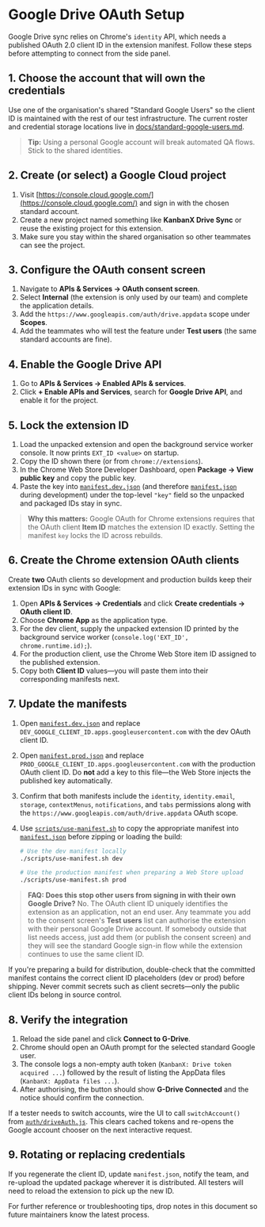 # Google Drive OAuth Setup

Google Drive sync relies on Chrome's `identity` API, which needs a published OAuth 2.0 client ID in the extension manifest. Follow these steps before attempting to connect from the side panel.

## 1. Choose the account that will own the credentials

Use one of the organisation's shared "Standard Google Users" so the client ID is maintained with the rest of our test infrastructure. The current roster and credential storage locations live in [docs/standard-google-users.md](./standard-google-users.md).

> **Tip:** Using a personal Google account will break automated QA flows. Stick to the shared identities.

## 2. Create (or select) a Google Cloud project

1. Visit [https://console.cloud.google.com/](https://console.cloud.google.com/) and sign in with the chosen standard account.
2. Create a new project named something like **KanbanX Drive Sync** or reuse the existing project for this extension.
3. Make sure you stay within the shared organisation so other teammates can see the project.

## 3. Configure the OAuth consent screen

1. Navigate to **APIs & Services → OAuth consent screen**.
2. Select **Internal** (the extension is only used by our team) and complete the application details.
3. Add the `https://www.googleapis.com/auth/drive.appdata` scope under **Scopes**.
4. Add the teammates who will test the feature under **Test users** (the same standard accounts are fine).

## 4. Enable the Google Drive API

1. Go to **APIs & Services → Enabled APIs & services**.
2. Click **+ Enable APIs and Services**, search for **Google Drive API**, and enable it for the project.

## 5. Lock the extension ID

1. Load the unpacked extension and open the background service worker console. It now prints `EXT_ID <value>` on startup.
2. Copy the ID shown there (or from `chrome://extensions`).
3. In the Chrome Web Store Developer Dashboard, open **Package → View public key** and copy the public key.
4. Paste the key into [`manifest.dev.json`](../manifest.dev.json) (and therefore [`manifest.json`](../manifest.json) during development) under the top-level `"key"` field so the unpacked and packaged IDs stay in sync.

> **Why this matters:** Google OAuth for Chrome extensions requires that the OAuth client **Item ID** matches the extension ID exactly. Setting the manifest `key` locks the ID across rebuilds.

## 6. Create the Chrome extension OAuth clients

Create **two** OAuth clients so development and production builds keep their extension IDs in sync with Google:

1. Open **APIs & Services → Credentials** and click **Create credentials → OAuth client ID**.
2. Choose **Chrome App** as the application type.
3. For the dev client, supply the unpacked extension ID printed by the background service worker (`console.log('EXT_ID', chrome.runtime.id);`).
4. For the production client, use the Chrome Web Store item ID assigned to the published extension.
5. Copy both **Client ID** values—you will paste them into their corresponding manifests next.

## 7. Update the manifests

1. Open [`manifest.dev.json`](../manifest.dev.json) and replace `DEV_GOOGLE_CLIENT_ID.apps.googleusercontent.com` with the dev OAuth client ID.
2. Open [`manifest.prod.json`](../manifest.prod.json) and replace `PROD_GOOGLE_CLIENT_ID.apps.googleusercontent.com` with the production OAuth client ID. Do **not** add a key to this file—the Web Store injects the published key automatically.
3. Confirm that both manifests include the `identity`, `identity.email`, `storage`, `contextMenus`, `notifications`, and `tabs` permissions along with the `https://www.googleapis.com/auth/drive.appdata` OAuth scope.
4. Use [`scripts/use-manifest.sh`](../scripts/use-manifest.sh) to copy the appropriate manifest into [`manifest.json`](../manifest.json) before zipping or loading the build:

   ```bash
   # Use the dev manifest locally
   ./scripts/use-manifest.sh dev

   # Use the production manifest when preparing a Web Store upload
   ./scripts/use-manifest.sh prod
   ```

> **FAQ: Does this stop other users from signing in with their own Google Drive?** No. The OAuth client ID uniquely identifies the
> extension as an application, not an end user. Any teammate you add to the consent screen's **Test users** list can authorise
> the extension with their personal Google Drive account. If somebody outside that list needs access, just add them (or publish
> the consent screen) and they will see the standard Google sign-in flow while the extension continues to use the same client ID.

If you're preparing a build for distribution, double-check that the committed manifest contains the correct client ID placeholders (dev or prod) before shipping. Never commit secrets such as client secrets—only the public client IDs belong in source control.

## 8. Verify the integration

1. Reload the side panel and click **Connect to G-Drive**.
2. Chrome should open an OAuth prompt for the selected standard Google user.
3. The console logs a non-empty auth token (`KanbanX: Drive token acquired ...`) followed by the result of listing the AppData files (`KanbanX: AppData files ...`).
4. After authorising, the button should show **G-Drive Connected** and the notice should confirm the connection.

If a tester needs to switch accounts, wire the UI to call `switchAccount()` from [`auth/driveAuth.js`](../auth/driveAuth.js). This clears cached tokens and re-opens the Google account chooser on the next interactive request.

## 9. Rotating or replacing credentials

If you regenerate the client ID, update `manifest.json`, notify the team, and re-upload the updated package wherever it is distributed. All testers will need to reload the extension to pick up the new ID.

For further reference or troubleshooting tips, drop notes in this document so future maintainers know the latest process.

